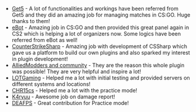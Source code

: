 * [Get5](https://github.com/splewis/get5) - A lot of functionalities and workings have been referred from Get5 and they did an amazing job for managing matches in CS:GO. Huge thanks to them!
* [eBot](https://github.com/deStrO/eBot-CSGO) - Amazing job in CS:GO and then provided this great panel again in CS2 which is helping a lot of organizers now. Some logics have been referred from eBot as well!
* [CounterStrikeSharp](https://github.com/roflmuffin/CounterStrikeSharp/) - Amazing job with development of CSSharp which gave us a platform to build our own plugins and also sparked my interest in plugin development!
* [AlliedModders and community](https://alliedmods.net/) - They are the reason this whole plugin was possible! They are very helpful and inspire a lot!
* [LOTGaming](https://lotgaming.xyz/) - Helped me a lot with initial testing and provided servers on different systems and locations!
* [CHR15cs](https://github.com/CHR15cs) - Helped me a lot with the practice mode!
* [K4ryuu](https://github.com/K4ryuu) - Awesome job on damage report!
* [DEAFPS](https://github.com/DEAFPS) - Great contribution for Practice mode!
